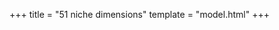 +++
title = "51 niche dimensions"
template = "model.html"
+++

<script src="model1/model1.js" type="text/javascript"></script>
